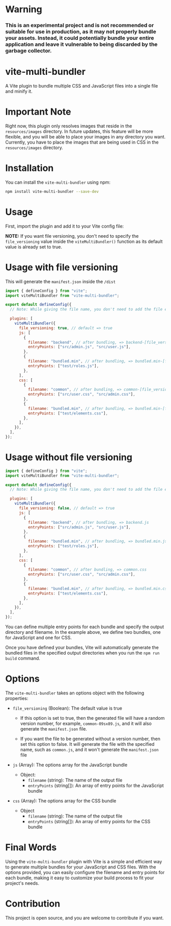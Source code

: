 # Warning
### This is an experimental project and is not recommended or suitable for use in production, as it may not properly bundle your assets. Instead, it could potentially bundle your entire application and leave it vulnerable to being discarded by the garbage collector.


# vite-multi-bundler

A Vite plugin to bundle multiple CSS and JavaScript files into a single file and minify it.

# Important Note

Right now, this plugin only resolves images that reside in the `resources/images` directory. In future updates, this feature will be more flexible, and you will be able to place your images in any directory you want. Currently, you have to place the images that are being used in CSS in the `resources/images` directory.

# Installation

You can install the `vite-multi-bundler` using npm:

```sh
npm install vite-multi-bundler --save-dev
```

# Usage

First, import the plugin and add it to your Vite config file:

**NOTE:** If you want file versioning, you don't need to specify the `file_versioning` value inside the `viteMultiBundler()` function as its default value is already set to true.

# Usage with file versioning

This will generate the `manifest.json` inside the `/dist`

```js
import { defineConfig } from "vite";
import viteMultiBundler from "vite-multi-bundler";

export default defineConfig({
  // Note: While giving the file name, you don't need to add the file extension. The plugin handles this automatically on its own.

  plugins: [
    viteMultiBundler({
      file_versioning: true, // default => true
      js: [
        {
          filename: "backend", // after bundling, => backend-[file_version].js
          entryPoints: ["src/admin.js", "src/user.js"],
        },
        {
          filename: "bundled.min", // after bundling, => bundled.min-[file_version].js
          entryPoints: ["test/roles.js"],
        },
      ],
      css: [
        {
          filename: "common", // after bundling, => common-[file_version].css
          entryPoints: ["src/user.css", "src/admin.css"],
        },
        {
          filename: "bundled.min", // after bundling, => bundled.min-[file_version].css
          entryPoints: ["test/elements.css"],
        },
      ],
    }),
  ],
});
```

# Usage without file versioning

```js
import { defineConfig } from "vite";
import viteMultiBundler from "vite-multi-bundler";

export default defineConfig({
  // Note: While giving the file name, you don't need to add the file extension. The plugin handles this automatically on its own.

  plugins: [
    viteMultiBundler({
      file_versioning: false, // default => true
      js: [
        {
          filename: "backend", // after bundling, => backend.js
          entryPoints: ["src/admin.js", "src/user.js"],
        },
        {
          filename: "bundled.min", // after bundling, => bundled.min.js
          entryPoints: ["test/roles.js"],
        },
      ],
      css: [
        {
          filename: "common", // after bundling, => common.css
          entryPoints: ["src/user.css", "src/admin.css"],
        },
        {
          filename: "bundled.min", // after bundling, => bundled.min.css
          entryPoints: ["test/elements.css"],
        },
      ],
    }),
  ],
});
```

You can define multiple entry points for each bundle and specify the output directory and filename. In the example above, we define two bundles, one for JavaScript and one for CSS.

Once you have defined your bundles, Vite will automatically generate the bundled files in the specified output directories when you run the `npm run build` command.

# Options

The `vite-multi-bundler` takes an options object with the following properties:

- `file_versioning` (Boolean): The default value is true

  - If this option is set to true, then the generated file will have a random version number, for example, `common-09sx89.js`, and it will also generate the `manifest.json` file.

  - If you want the file to be generated without a version number, then set this option to false. It will generate the file with the specified name, such as `common.js`, and it won't generate the `manifest.json` file

- `js` (Array): The options array for the JavaScript bundle

  - Object:
    - `filename` (string): The name of the output file
    - `entryPoints` (string[]): An array of entry points for the JavaScript bundle

- `css` (Array): The options array for the CSS bundle
  - Object
    - `filename` (string): The name of the output file
    - `entryPoints` (string[]): An array of entry points for the CSS bundle

# Final Words

Using the `vite-multi-bundler` plugin with Vite is a simple and efficient way to generate multiple bundles for your JavaScript and CSS files. With the options provided, you can easily configure the filename and entry points for each bundle, making it easy to customize your build process to fit your project's needs.

# Contribution

This project is open source, and you are welcome to contribute if you want.
